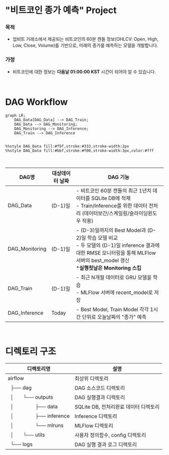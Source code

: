 # "비트코인 종가 예측" Project
### 목적
- 업비트 거래소에서 제공되는 비트코인의 60분 캔들 정보(OHLCV: Open, High, Low, Close, Volume)를 기반으로, 미래의 종가를 예측하는 모델을 개발합니다.

### 가정
- 비트코인에 대한 정보는 **다음날 01:00:00 KST** 시간이 되어야 알 수 있습니다.
<br>

# DAG Workflow 

```mermaid
graph LR;
    DAG_Data[DAG_Data] --> DAG_Train;
    DAG_Data --> DAG_Monitoring;
    DAG_Monitoring --> DAG_Inference;
    DAG_Train --> DAG_Inference


%%style DAG_Data fill:#f9f,stroke:#333,stroke-width:2px
%%style DAG_Data fill:#bbf,stroke:#f00,stroke-width:3px,color:#fff
```
<br>


|DAG명|대상데이터 날짜| DAG 기능|
|------|---------|-----|
|DAG_Data | (D-1)일 |- 비트코인 60분 캔들의 최근 1년치 데이터를 SQLite DB에 적재 <br> - Train/Inference를 위한 데이터 전처리 (데이터보간/스케일링/슬라이딩윈도우 적용)|
|DAG_Monitoring | (D-1)일 | - (D-3)일까지의 Best Model과 (D-2)일 학습 모델 비교 <br> - 두 모델의 (D-1)일 inference 결과에 대한 RMSE 모니터링을 통해  MLFlow 서버의 best_model 갱신 <br> ***실행첫날은 Monitoring 스킵**|
|DAG_Train | (D-1)일 | - 최근 N개월 데이터로 GRU 모델을 학습 <br> - MLFlow 서버에 recent_model로 저장|
|DAG_Inference |Today| - Best Model, Train Model 각각 1시간 단위로 오늘날짜의 "종가" 예측 <br>|
<br>

# 디렉토리 구조

| 디렉토리명                                                                                                               | 설명                         |
|--------------------------------------------------------------------------------------------------------------------------|------------------------------|
| airflow                                                                                                                  | 최상위 디렉토리              |
| &nbsp; ├── dag                                                                                                           | DAG 소스코드 디렉토리        |
| &nbsp; │&nbsp;&nbsp;&nbsp;&nbsp;&nbsp;&nbsp;&nbsp;└── outputs                                                            | DAG 실행결과 디렉토리            |
| &nbsp; │&nbsp;&nbsp;&nbsp;&nbsp;&nbsp;&nbsp;&nbsp;&nbsp;&nbsp;&nbsp;&nbsp;&nbsp;&nbsp;&nbsp;&nbsp;       ├── data        | SQLite DB, 전처리완료 데이터 디렉토리 |
| &nbsp; │&nbsp;&nbsp;&nbsp;&nbsp;&nbsp;&nbsp;&nbsp;&nbsp;&nbsp;&nbsp;&nbsp;&nbsp;&nbsp;&nbsp;&nbsp;       ├── inference   | Inference 디렉토리      |
| &nbsp; │&nbsp;&nbsp;&nbsp;&nbsp;&nbsp;&nbsp;&nbsp;&nbsp;&nbsp;&nbsp;&nbsp;&nbsp;&nbsp;&nbsp;&nbsp;       └── mlruns      | MLFlow 디렉토리        |
| &nbsp; │&nbsp;&nbsp;&nbsp;&nbsp;&nbsp;&nbsp;&nbsp;└── utils                                                              | 사용자 정의함수, config 디렉토리 |
| &nbsp; └── logs                                                                                                          | DAG 실행 결과 로그 디렉토리  |

